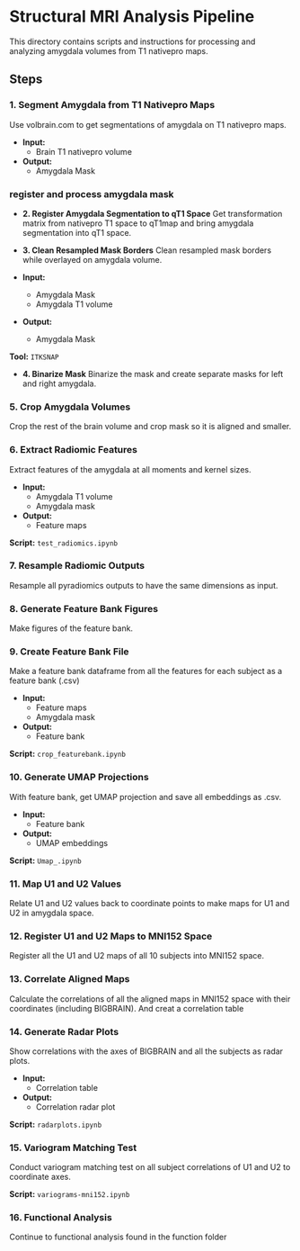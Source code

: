# Structural MRI Analysis Pipeline

This directory contains scripts and instructions for processing and analyzing amygdala volumes from T1 nativepro maps.

## Steps

### 1. Segment Amygdala from T1 Nativepro Maps
Use volbrain.com to get segmentations of amygdala on T1 nativepro maps.

- **Input:** 
  - Brain T1 nativepro volume
- **Output:** 
  - Amygdala Mask

### register and process amygdala mask

- **2. Register Amygdala Segmentation to qT1 Space**
Get transformation matrix from nativepro T1 space to qT1map and bring amygdala segmentation into qT1 space.

- **3. Clean Resampled Mask Borders**
Clean resampled mask borders while overlayed on amygdala volume.

- **Input:** 
  - Amygdala Mask
  - Amygdala T1 volume
- **Output:** 
  - Amygdala Mask

**Tool:** `ITKSNAP`

- **4. Binarize Mask**
Binarize the mask and create separate masks for left and right amygdala.

### 5. Crop Amygdala Volumes
Crop the rest of the brain volume and crop mask so it is aligned and smaller.

### 6. Extract Radiomic Features
Extract features of the amygdala at all moments and kernel sizes.

- **Input:** 
  - Amygdala T1 volume
  - Amygdala mask
- **Output:** 
  - Feature maps

**Script:** `test_radiomics.ipynb`

### 7. Resample Radiomic Outputs
Resample all pyradiomics outputs to have the same dimensions as input.

### 8. Generate Feature Bank Figures
Make figures of the feature bank.

### 9. Create Feature Bank File
Make a feature bank dataframe from all the features for each subject as a feature bank (.csv)

- **Input:**
  - Feature maps
  - Amygdala mask
- **Output:** 
  - Feature bank

**Script:** `crop_featurebank.ipynb`

### 10. Generate UMAP Projections
With feature bank, get UMAP projection and save all embeddings as .csv.

- **Input:** 
  - Feature bank
- **Output:** 
  - UMAP embeddings

**Script:** `Umap_.ipynb`

### 11. Map U1 and U2 Values
Relate U1 and U2 values back to coordinate points to make maps for U1 and U2 in amygdala space.

### 12. Register U1 and U2 Maps to MNI152 Space
Register all the U1 and U2 maps of all 10 subjects into MNI152 space.

### 13. Correlate Aligned Maps
Calculate the correlations of all the aligned maps in MNI152 space with their coordinates (including BIGBRAIN). And creat a correlation table

### 14. Generate Radar Plots
Show correlations with the axes of BIGBRAIN and all the subjects as radar plots.

- **Input:** 
  - Correlation table
- **Output:** 
  - Correlation radar plot

**Script:** `radarplots.ipynb`

### 15. Variogram Matching Test
Conduct variogram matching test on all subject correlations of U1 and U2 to coordinate axes.

**Script:** `variograms-mni152.ipynb`

### 16. Functional Analysis
Continue to functional analysis found in the function folder

